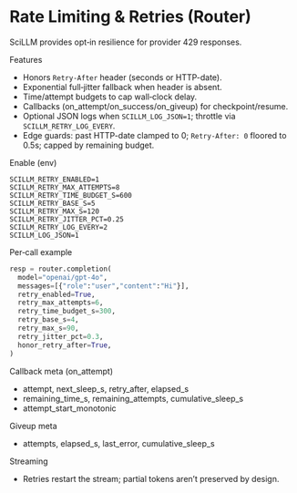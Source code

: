 # Rate Limiting & Retries (Router)

SciLLM provides opt‑in resilience for provider 429 responses.

Features
- Honors `Retry-After` header (seconds or HTTP-date).
- Exponential full‑jitter fallback when header is absent.
- Time/attempt budgets to cap wall‑clock delay.
- Callbacks (on_attempt/on_success/on_giveup) for checkpoint/resume.
- Optional JSON logs when `SCILLM_LOG_JSON=1`; throttle via `SCILLM_RETRY_LOG_EVERY`.
- Edge guards: past HTTP-date clamped to 0; `Retry-After: 0` floored to 0.5s; capped by remaining budget.

Enable (env)
```
SCILLM_RETRY_ENABLED=1
SCILLM_RETRY_MAX_ATTEMPTS=8
SCILLM_RETRY_TIME_BUDGET_S=600
SCILLM_RETRY_BASE_S=5
SCILLM_RETRY_MAX_S=120
SCILLM_RETRY_JITTER_PCT=0.25
SCILLM_RETRY_LOG_EVERY=2
SCILLM_LOG_JSON=1
```

Per‑call example
```python
resp = router.completion(
  model="openai/gpt-4o",
  messages=[{"role":"user","content":"Hi"}],
  retry_enabled=True,
  retry_max_attempts=6,
  retry_time_budget_s=300,
  retry_base_s=4,
  retry_max_s=90,
  retry_jitter_pct=0.3,
  honor_retry_after=True,
)
```

Callback meta (on_attempt)
- attempt, next_sleep_s, retry_after, elapsed_s
- remaining_time_s, remaining_attempts, cumulative_sleep_s
- attempt_start_monotonic

Giveup meta
- attempts, elapsed_s, last_error, cumulative_sleep_s

Streaming
- Retries restart the stream; partial tokens aren’t preserved by design.
